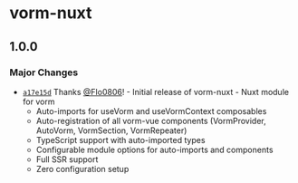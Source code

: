 # vorm-nuxt

## 1.0.0

### Major Changes

- [`a17e15d`](https://github.com/Flo0806/vorm/commit/a17e15d530ab360f88d68c7361500973133a23d6) Thanks [@Flo0806](https://github.com/Flo0806)! - Initial release of vorm-nuxt - Nuxt module for vorm
  - Auto-imports for useVorm and useVormContext composables
  - Auto-registration of all vorm-vue components (VormProvider, AutoVorm, VormSection, VormRepeater)
  - TypeScript support with auto-imported types
  - Configurable module options for auto-imports and components
  - Full SSR support
  - Zero configuration setup
